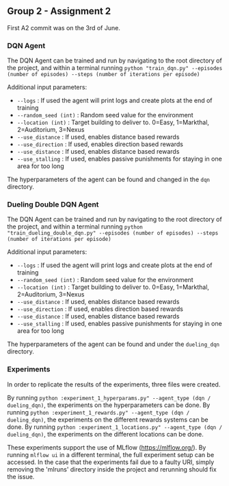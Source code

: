 ## Group 2 - Assignment 2

First A2 commit was on the 3rd of June. 


### DQN Agent 
The DQN Agent can be trained and run by navigating to the root directory of the project, and within a terminal running `python "train_dqn.py" --episodes (number of episodes) --steps (number of iterations per episode)`

Additional input parameters: 
- `--logs` : If used the agent will print logs and create plots at the end of training
- `--random_seed (int)` : Random seed value for the environment
- `--location (int)` : Target building to deliver to. 0=Easy, 1=Markthal, 2=Auditorium, 3=Nexus
- `--use_distance` : If used, enables distance based rewards
- `--use_direction` : If used, enables direction based rewards
- `--use_distance` : If used, enables distance based rewards
- `--use_stalling` : If used, enables passive punishments for staying in one area for too long

The hyperparameters of the agent can be found and changed in the `dqn` directory.


### Dueling Double DQN Agent

The DQN Agent can be trained and run by navigating to the root directory of the project, and within a terminal running `python "train_dueling_double_dqn.py" --episodes (number of episodes) --steps (number of iterations per episode)`

Additional input parameters: 
- `--logs` : If used the agent will print logs and create plots at the end of training
- `--random_seed (int)` : Random seed value for the environment
- `--location (int)` : Target building to deliver to. 0=Easy, 1=Markthal, 2=Auditorium, 3=Nexus
- `--use_distance` : If used, enables distance based rewards
- `--use_direction` : If used, enables direction based rewards
- `--use_distance` : If used, enables distance based rewards
- `--use_stalling` : If used, enables passive punishments for staying in one area for too long

The hyperparameters of the agent can be found and under the `dueling_dqn` directory.


### Experiments 

In order to replicate the results of the experiments, three files were created. 

By running `python :experiment_1_hyperparams.py" --agent_type (dqn / dueling_dqn)`, the experiments on the hyperparameters can be done.
By running `python :experiment_1_rewards.py" --agent_type (dqn / dueling_dqn)`, the experiments on the different rewards systems can be done.
By running `python :experiment_1_locations.py" --agent_type (dqn / dueling_dqn)`, the experiments on the different locations can be done.

These experiments support the use of MLflow (https://mlflow.org/). By running `mlflow ui` in a different terminal, the full experiment setup can be accessed. In the case that the experiments fail due to a faulty URI, simply removing the 'mlruns' directory inside the project and rerunning should fix the issue. 
